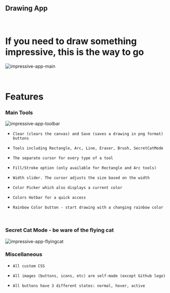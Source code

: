 ## Drawing App
<br />

# If you need to draw something impressive, this is the way to go

![impressive-app-main](https://user-images.githubusercontent.com/75623459/128006442-7d9e28b7-b94b-42db-b4cf-4d9ee0631b79.jpg)

<br />

# Features

### Main Tools

![impressive-app-toolbar](https://user-images.githubusercontent.com/75623459/127854636-e5fbe218-a983-42c0-89ad-837eb0e260e6.jpg)

- `Clear (clears the canvas) and Save (saves a drawing in png format) buttons`

- `Tools including Rectangle, Arc, Line, Eraser, Brush, SecretCatMode`

- `The separate cursor for every type of a tool`

- `Fill/Stroke option (only available for Rectangle and Arc tools)`

- `Width slider. The cursor adjusts the size based on the width`

- `Color Picker which also displays a current color`

- `Colors Hotbar for a quick access`

- `Rainbow Color button - start drawing with a changing rainbow color`

<br />

### Secret Cat Mode - be ware of the flying cat

![impressive-app-flyingcat](https://user-images.githubusercontent.com/75623459/128007803-760569f2-1169-4514-97cf-44fb20215208.jpg)



### Miscellaneous

- `All custom CSS`

- `All images (buttons, icons, etc) are self-made (except Github logo)`

- `All buttons have 3 different states: normal, hover, active`

